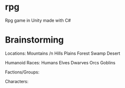 # rpg
 Rpg game in Unity made with C#
 
 # Brainstorming
 
 Locations:
 Mountains /n
 Hills
 Plains
 Forest
 Swamp
 Desert
 
 Humanoid Races:
 Humans
 Elves
 Dwarves
 Orcs
 Goblins
 
 Factions/Groups:
 
 Characters:
 
